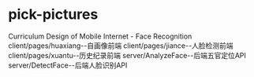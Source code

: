 # pick-pictures
Curriculum Design of Mobile Internet - Face Recognition                                                                                   
client/pages/huaxiang--自画像前端
client/pages/jiance--人脸检测前端
client/pages/xuantu--历史纪录前端
server/AnalyzeFace--后端五官定位API
server/DetectFace--后端人脸识别API
